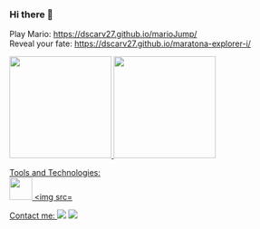 ### Hi there 👋

Play Mario: https://dscarv27.github.io/marioJump/ <br>
Reveal your fate: https://dscarv27.github.io/maratona-explorer-i/ 

<div>
<a href="https://github.com/dscarv27">
<img height="180em" src="https://github-readme-stats.vercel.app/api/top-langs/?username=dscarv27&layout=compact&langs_count=7&theme=dracula"/>
<img height="180em" src="https://github-readme-stats.vercel.app/api?username=dscarv27&show_icons=true&theme=dracula&include_all_commits=true&count_private=true"/>
</div>

Tools and Technologies:<br>
<img src="https://cdn.jsdelivr.net/gh/devicons/devicon/icons/javascript/javascript-original.svg" width="40" height="40"/>
<img src=
  
Contact me: 
<span>
<a href="mailto:contato@dscarv27"><img src="https://img.shields.io/badge/Gmail-D14836?style=for-the-badge&logo=gmail&logoColor=white" target="_blank"></a>
<a href="https://www.linkedin.com/in/dscarv27" target="_blank"><img src="https://img.shields.io/badge/-LinkedIn-%230077B5?style=for-the-badge&logo=linkedin&logoColor=white" target="_blank"></a>   
</span>

<!-- 
- 🔭 I’m currently working on ...
- 🌱 I’m currently learning fullstack skills
- 👯 I’m looking to collaborate on ...
- 🤔 I’m looking for help with how to program metaverso in projects
- 💬 Ask me about ...
- 📫 How to reach me: look for dscarv27 on twitter and linkedin
- 😄 Pronouns: he/him
- ⚡ Fun fact: i studied history before i started programming -->
